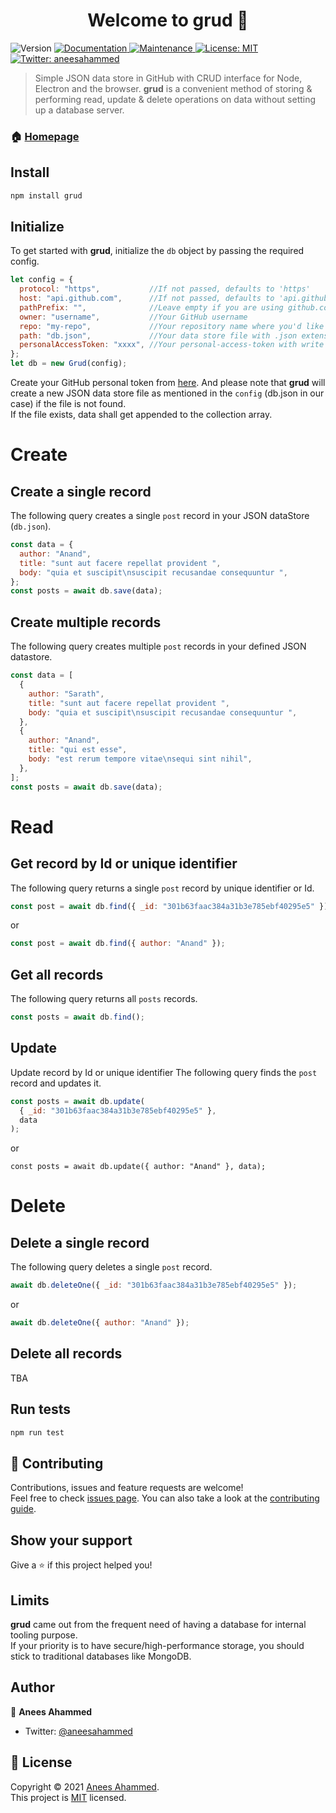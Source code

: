 <h1 align="center">Welcome to grud 👋</h1>
<p>
  <img alt="Version" src="https://img.shields.io/badge/version-1.0.0-blue.svg?cacheSeconds=2592000" />
  <a href="https://github.com/aneesahammed/grud#readme" target="_blank">
    <img alt="Documentation" src="https://img.shields.io/badge/documentation-yes-brightgreen.svg" />
  </a>
  <a href="https://github.com/aneesahammed/grud/graphs/commit-activity" target="_blank">
    <img alt="Maintenance" src="https://img.shields.io/badge/Maintained%3F-yes-green.svg" />
  </a>
  <a href="https://github.com/aneesahammed/grud/blob/master/LICENSE" target="_blank">
    <img alt="License: MIT" src="https://img.shields.io/github/license/aneesahammed/grud" />
  </a>
  <a href="https://twitter.com/aneesahammed" target="_blank">
    <img alt="Twitter: aneesahammed" src="https://img.shields.io/twitter/follow/aneesahammed.svg?style=social" />
  </a>
</p>

> Simple JSON data store in GitHub with CRUD interface for Node, Electron and the browser.
> **grud** is a convenient method of storing & performing read, update & delete operations on data without setting up a database server.

### 🏠 [Homepage](https://github.com/aneesahammed/grud#readme)

## Install

```sh
npm install grud
```

## Initialize

To get started with **grud**, initialize the `db` object by passing the required config.

```js
let config = {
  protocol: "https",           //If not passed, defaults to 'https'
  host: "api.github.com",      //If not passed, defaults to 'api.github.com' | In case of Enterprise-GitHub e.g github.snapcircle.net.
  pathPrefix: "",              //Leave empty if you are using github.com | In case of Enterprise-GitHub e.g api/v3
  owner: "username",           //Your GitHub username
  repo: "my-repo",             //Your repository name where you'd like to have your JSON store hosted
  path: "db.json",             //Your data store file with .json extension
  personalAccessToken: "xxxx", //Your personal-access-token with write access
};
let db = new Grud(config);
```

Create your GitHub personal token from [here](https://github.com/settings/tokens).
And please note that **grud** will create a new JSON data store file as mentioned in the `config` (db.json in our case) if the file is not found.<br/>
If the file exists, data shall get appended to the collection array.

# Create

## Create a single record

The following query creates a single `post` record in your JSON dataStore (`db.json`).

```js
const data = {
  author: "Anand",
  title: "sunt aut facere repellat provident ",
  body: "quia et suscipit\nsuscipit recusandae consequuntur ",
};
const posts = await db.save(data);
```

## Create multiple records

The following query creates multiple `post` records in your defined JSON datastore.

```js
const data = [
  {
    author: "Sarath",
    title: "sunt aut facere repellat provident ",
    body: "quia et suscipit\nsuscipit recusandae consequuntur ",
  },
  {
    author: "Anand",
    title: "qui est esse",
    body: "est rerum tempore vitae\nsequi sint nihil",
  },
];
const posts = await db.save(data);
```

# Read

## Get record by Id or unique identifier

The following query returns a single `post` record by unique identifier or Id.

```js
const post = await db.find({ _id: "301b63faac384a31b3e785ebf40295e5" });
```

or

```js
const post = await db.find({ author: "Anand" });
```

## Get all records

The following query returns all `posts` records.

```js
const posts = await db.find();
```

## Update

Update record by Id or unique identifier
The following query finds the `post` record and updates it.

```js
const posts = await db.update(
  { _id: "301b63faac384a31b3e785ebf40295e5" },
  data
);
```

or

```
const posts = await db.update({ author: "Anand" }, data);
```

# Delete

## Delete a single record

The following query deletes a single `post` record.

```js
await db.deleteOne({ _id: "301b63faac384a31b3e785ebf40295e5" });
```

or

```js
await db.deleteOne({ author: "Anand" });
```

## Delete all records

TBA

## Run tests

```sh
npm run test
```

## 🤝 Contributing

Contributions, issues and feature requests are welcome!<br />Feel free to check [issues page](https://github.com/aneesahammed/grud/issues). You can also take a look at the [contributing guide](https://github.com/aneesahammed/grud/blob/master/CONTRIBUTING.md).

## Show your support

Give a ⭐️ if this project helped you!

## Limits

**grud** came out from the frequent need of having a database for internal tooling purpose.<br/>
If your priority is to have secure/high-performance storage, you should stick to traditional databases like MongoDB.

## Author

👤 **Anees Ahammed**

- Twitter: [@aneesahammed](https://twitter.com/aneesahammed)

## 📝 License

Copyright © 2021 [Anees Ahammed](https://github.com/aneesahammed).<br />
This project is [MIT](https://github.com/aneesahammed/grud/blob/master/LICENSE) licensed.
